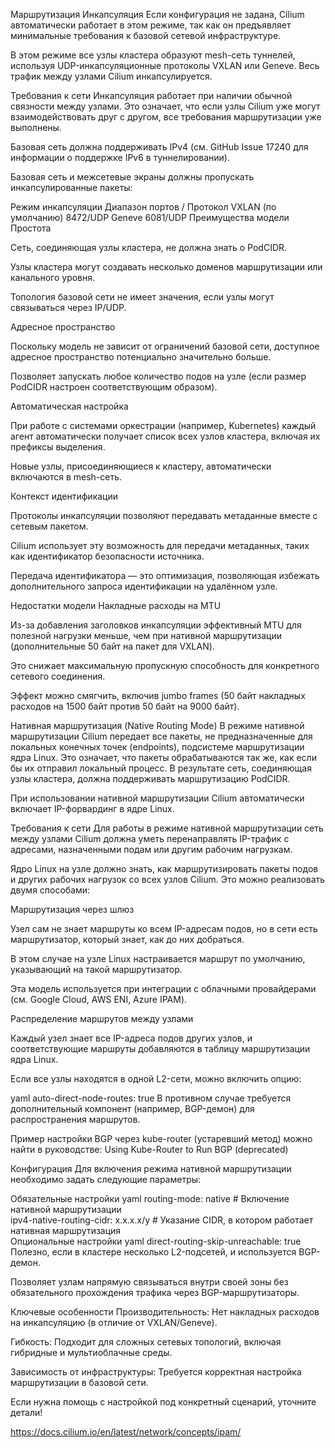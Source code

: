 Маршрутизация
Инкапсуляция
Если конфигурация не задана, Cilium автоматически работает в этом режиме, так как он предъявляет минимальные требования к базовой сетевой инфраструктуре.

В этом режиме все узлы кластера образуют mesh-сеть туннелей, используя UDP-инкапсуляционные протоколы VXLAN или Geneve. Весь трафик между узлами Cilium инкапсулируется.

Требования к сети
Инкапсуляция работает при наличии обычной связности между узлами. Это означает, что если узлы Cilium уже могут взаимодействовать друг с другом, все требования маршрутизации уже выполнены.

Базовая сеть должна поддерживать IPv4 (см. GitHub Issue 17240 для информации о поддержке IPv6 в туннелировании).

Базовая сеть и межсетевые экраны должны пропускать инкапсулированные пакеты:

Режим инкапсуляции	Диапазон портов / Протокол
VXLAN (по умолчанию)	8472/UDP
Geneve	6081/UDP
Преимущества модели
Простота

Сеть, соединяющая узлы кластера, не должна знать о PodCIDR.

Узлы кластера могут создавать несколько доменов маршрутизации или канального уровня.

Топология базовой сети не имеет значения, если узлы могут связываться через IP/UDP.

Адресное пространство

Поскольку модель не зависит от ограничений базовой сети, доступное адресное пространство потенциально значительно больше.

Позволяет запускать любое количество подов на узле (если размер PodCIDR настроен соответствующим образом).

Автоматическая настройка

При работе с системами оркестрации (например, Kubernetes) каждый агент автоматически получает список всех узлов кластера, включая их префиксы выделения.

Новые узлы, присоединяющиеся к кластеру, автоматически включаются в mesh-сеть.

Контекст идентификации

Протоколы инкапсуляции позволяют передавать метаданные вместе с сетевым пакетом.

Cilium использует эту возможность для передачи метаданных, таких как идентификатор безопасности источника.

Передача идентификатора — это оптимизация, позволяющая избежать дополнительного запроса идентификации на удалённом узле.

Недостатки модели
Накладные расходы на MTU

Из-за добавления заголовков инкапсуляции эффективный MTU для полезной нагрузки меньше, чем при нативной маршрутизации (дополнительные 50 байт на пакет для VXLAN).

Это снижает максимальную пропускную способность для конкретного сетевого соединения.

Эффект можно смягчить, включив jumbo frames (50 байт накладных расходов на 1500 байт против 50 байт на 9000 байт).


Нативная маршрутизация (Native Routing Mode)
В режиме нативной маршрутизации Cilium передает все пакеты, не предназначенные для локальных конечных точек (endpoints), подсистеме маршрутизации ядра Linux. Это означает, что пакеты обрабатываются так же, как если бы их отправил локальный процесс. В результате сеть, соединяющая узлы кластера, должна поддерживать маршрутизацию PodCIDR.

При использовании нативной маршрутизации Cilium автоматически включает IP-форвардинг в ядре Linux.

Требования к сети
Для работы в режиме нативной маршрутизации сеть между узлами Cilium должна уметь перенаправлять IP-трафик с адресами, назначенными подам или другим рабочим нагрузкам.

Ядро Linux на узле должно знать, как маршрутизировать пакеты подов и других рабочих нагрузок со всех узлов Cilium. Это можно реализовать двумя способами:

Маршрутизация через шлюз

Узел сам не знает маршруты ко всем IP-адресам подов, но в сети есть маршрутизатор, который знает, как до них добраться.

В этом случае на узле Linux настраивается маршрут по умолчанию, указывающий на такой маршрутизатор.

Эта модель используется при интеграции с облачными провайдерами (см. Google Cloud, AWS ENI, Azure IPAM).

Распределение маршрутов между узлами

Каждый узел знает все IP-адреса подов других узлов, и соответствующие маршруты добавляются в таблицу маршрутизации ядра Linux.

Если все узлы находятся в одной L2-сети, можно включить опцию:

yaml
auto-direct-node-routes: true
В противном случае требуется дополнительный компонент (например, BGP-демон) для распространения маршрутов.

Пример настройки BGP через kube-router (устаревший метод) можно найти в руководстве:
Using Kube-Router to Run BGP (deprecated)

Конфигурация
Для включения режима нативной маршрутизации необходимо задать следующие параметры:

Обязательные настройки
yaml
routing-mode: native                  # Включение нативной маршрутизации  
ipv4-native-routing-cidr: x.x.x.x/y   # Указание CIDR, в котором работает нативная маршрутизация  
Опциональные настройки
yaml
direct-routing-skip-unreachable: true  
Полезно, если в кластере несколько L2-подсетей, и используется BGP-демон.

Позволяет узлам напрямую связываться внутри своей зоны без обязательного прохождения трафика через BGP-маршрутизаторы.

Ключевые особенности
Производительность: Нет накладных расходов на инкапсуляцию (в отличие от VXLAN/Geneve).

Гибкость: Подходит для сложных сетевых топологий, включая гибридные и мультиоблачные среды.

Зависимость от инфраструктуры: Требуется корректная настройка маршрутизации в базовой сети.

Если нужна помощь с настройкой под конкретный сценарий, уточните детали!

https://docs.cilium.io/en/latest/network/concepts/ipam/

